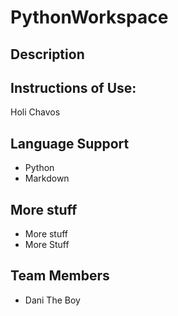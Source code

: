# PythonWorkspace
## Description 

## Instructions of Use:
Holi Chavos

## Language Support
- Python
- Markdown

## More stuff
- More stuff
- More Stuff

## Team Members
- Dani The Boy